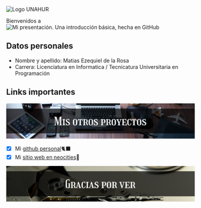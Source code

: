 ![Logo UNAHUR](./assets/UNAHUR.png)

Bienvenidos a
![Mi presentación. Una introducción básica, hecha en GitHub](./assets/miIntroducción.webp)

## Datos personales
* Nombre y apellido: Matias Ezequiel de la Rosa
* Carrera: Licenciatura en Informatica / Tecnicatura Universitaria en Programación

## Links importantes
![mis otros proyectos](./assets/proyectos.webp)
- [x] Mi [github personal](https://github.com/Matytoonist)🐈‍⬛
- [x] Mi [sitio web en neocities](https://matytoonistarchive.neocities.org/)🌆

![Gracias por ver](./assets/footer.webp)
